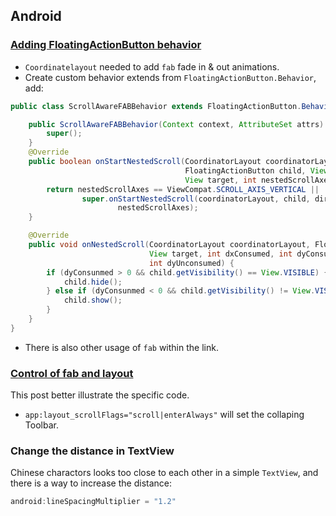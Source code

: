 ## Android

### [Adding FloatingActionButton behavior](https://guides.codepath.com/android/floating-action-buttons)
- `Coordinatelayout` needed to add `fab` fade in & out animations.
- Create custom behavior extends from `FloatingActionButton.Behavior`, add:

```Java
public class ScrollAwareFABBehavior extends FloatingActionButton.Behavior{

    public ScrollAwareFABBehavior(Context context, AttributeSet attrs) {
        super();
    }
    @Override
    public boolean onStartNestedScroll(CoordinatorLayout coordinatorLayout,
                                       FloatingActionButton child, View directTargetChild,
                                       View target, int nestedScrollAxes) {
        return nestedScrollAxes == ViewCompat.SCROLL_AXIS_VERTICAL ||
                super.onStartNestedScroll(coordinatorLayout, child, directTargetChild, target,
                        nestedScrollAxes);
    }

    @Override
    public void onNestedScroll(CoordinatorLayout coordinatorLayout, FloatingActionButton child,
                               View target, int dxConsumed, int dyConsunmed, int dxUnconsumed,
                               int dyUnconsumed) {
        if (dyConsunmed > 0 && child.getVisibility() == View.VISIBLE) {
            child.hide();
        } else if (dyConsunmed < 0 && child.getVisibility() != View.VISIBLE) {
            child.show();
        }
    }
}
```

- There is also other usage of `fab` within the link.

### [Control of fab and layout](https://mzgreen.github.io/2015/06/23/How-to-hideshow-Toolbar-when-list-is-scrolling(part3)/)
This post better illustrate the specific code.
- `app:layout_scrollFlags="scroll|enterAlways"` will set the collaping Toolbar.

### Change the distance in TextView
Chinese charactors looks too close to each other in a simple `TextView`, and there is a way to increase the distance:
```Java
android:lineSpacingMultiplier = "1.2"
```
